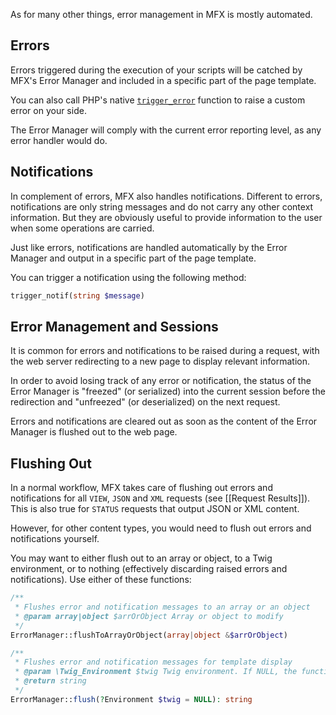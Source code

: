 As for many other things, error management in MFX is mostly automated.

## Errors

Errors triggered during the execution of your scripts will be catched by MFX's Error Manager and included in a specific part of the page template.

You can also call PHP's native [`trigger_error`](https://www.php.net/manual/en/function.trigger-error.php) function to raise a custom error on your side.

The Error Manager will comply with the current error reporting level, as any error handler would do.

## Notifications

In complement of errors, MFX also handles notifications. Different to errors, notifications are only string messages and do not carry any other context information. But they are obviously useful to provide information to the user when some operations are carried.

Just like errors, notifications are handled automatically by the Error Manager and output in a specific part of the page template.

You can trigger a notification using the following method:

```php
trigger_notif(string $message)
```

## Error Management and Sessions

It is common for errors and notifications to be raised during a request, with the web server redirecting to a new page to display relevant information.

In order to avoid losing track of any error or notification, the status of the Error Manager is "freezed" (or serialized) into the current session before the redirection and "unfreezed" (or deserialized) on the next request.

Errors and notifications are cleared out as soon as the content of the Error Manager is flushed out to the web page.

## Flushing Out

In a normal workflow, MFX takes care of flushing out errors and notifications for all `VIEW`, `JSON` and `XML` requests (see [[Request Results]]). This is also true for `STATUS` requests that output JSON or XML content.

However, for other content types, you would need to flush out errors and notifications yourself.

You may want to either flush out to an array or object, to a Twig environment, or to nothing (effectively discarding raised errors and notifications). Use either of these functions:

```php
/**
 * Flushes error and notification messages to an array or an object
 * @param array|object $arrOrObject Array or object to modify
 */
ErrorManager::flushToArrayOrObject(array|object &$arrOrObject)

/**
 * Flushes error and notification messages for template display
 * @param \Twig_Environment $twig Twig environment. If NULL, the function flushes containers only and returns an empty string
 * @return string
 */
ErrorManager::flush(?Environment $twig = NULL): string
```
